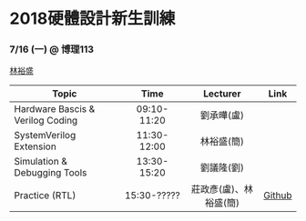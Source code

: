 # 2018硬體設計新生訓練

### 7/16 (一) @ 博理113

[林裕盛](https://johnjohnlin.github.io/)

|Topic|Time|Lecturer|Link|
|---|:---:|:---:|:---:|
|Hardware Bascis & Verilog Coding|09:10-11:20|劉承曄(盧)||
|SystemVerilog Extension|11:30-12:00|林裕盛(簡)||
|Simulation & Debugging Tools|13:30-15:20|劉議隆(劉)||
|Practice (RTL)| 15:30-?????|莊政彥(盧)、林裕盛(簡)|[Github](https://github.com/mediaic/VLSI_Lab1)|
